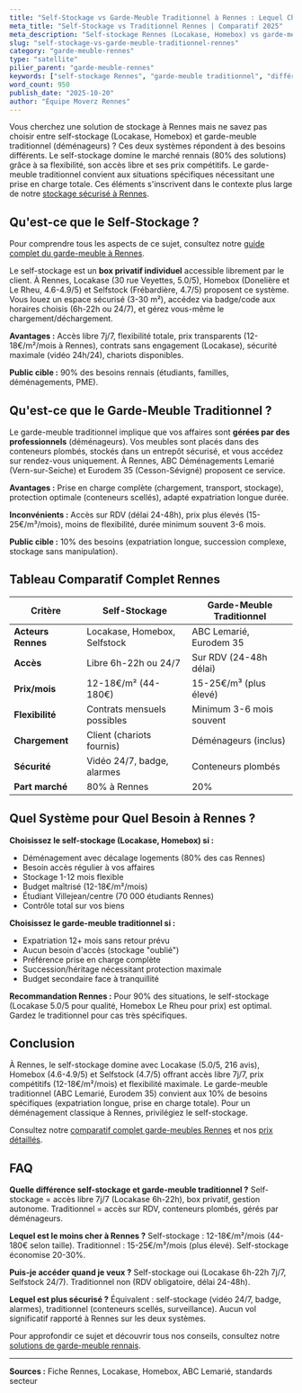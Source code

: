 ```yaml
---
title: "Self-Stockage vs Garde-Meuble Traditionnel à Rennes : Lequel Choisir ?"
meta_title: "Self-Stockage vs Traditionnel Rennes | Comparatif 2025"
meta_description: "Self-stockage Rennes (Locakase, Homebox) vs garde-meuble traditionnel : accès, prix, flexibilité. 90% des besoins = self-stockage."
slug: "self-stockage-vs-garde-meuble-traditionnel-rennes"
category: "garde-meuble-rennes"
type: "satellite"
pilier_parent: "garde-meuble-rennes"
keywords: ["self-stockage Rennes", "garde-meuble traditionnel", "différence stockage Rennes"]
word_count: 950
publish_date: "2025-10-20"
author: "Équipe Moverz Rennes"
---
```


Vous cherchez une solution de stockage à Rennes mais ne savez pas choisir entre self-stockage (Locakase, Homebox) et garde-meuble traditionnel (déménageurs) ? Ces deux systèmes répondent à des besoins différents. Le self-stockage domine le marché rennais (80% des solutions) grâce à sa flexibilité, son accès libre et ses prix compétitifs. Le garde-meuble traditionnel convient aux situations spécifiques nécessitant une prise en charge totale. Ces éléments s'inscrivent dans le contexte plus large de notre [stockage sécurisé à Rennes](/blog/garde-meuble-rennes/garde-meuble-rennes-guide-complet).

## Qu'est-ce que le Self-Stockage ?

Pour comprendre tous les aspects de ce sujet, consultez notre [guide complet du garde-meuble à Rennes](/blog/garde-meuble-rennes/garde-meuble-rennes-guide-complet).

Le self-stockage est un **box privatif individuel** accessible librement par le client. À Rennes, Locakase (30 rue Veyettes, 5.0/5), Homebox (Donelière et Le Rheu, 4.6-4.9/5) et Selfstock (Frébardière, 4.7/5) proposent ce système. Vous louez un espace sécurisé (3-30 m²), accédez via badge/code aux horaires choisis (6h-22h ou 24/7), et gérez vous-même le chargement/déchargement.

**Avantages :** Accès libre 7j/7, flexibilité totale, prix transparents (12-18€/m²/mois à Rennes), contrats sans engagement (Locakase), sécurité maximale (vidéo 24h/24), chariots disponibles.

**Public cible :** 90% des besoins rennais (étudiants, familles, déménagements, PME).

## Qu'est-ce que le Garde-Meuble Traditionnel ?

Le garde-meuble traditionnel implique que vos affaires sont **gérées par des professionnels** (déménageurs). Vos meubles sont placés dans des conteneurs plombés, stockés dans un entrepôt sécurisé, et vous accédez sur rendez-vous uniquement. À Rennes, ABC Déménagements Lemarié (Vern-sur-Seiche) et Eurodem 35 (Cesson-Sévigné) proposent ce service.

**Avantages :** Prise en charge complète (chargement, transport, stockage), protection optimale (conteneurs scellés), adapté expatriation longue durée.

**Inconvénients :** Accès sur RDV (délai 24-48h), prix plus élevés (15-25€/m³/mois), moins de flexibilité, durée minimum souvent 3-6 mois.

**Public cible :** 10% des besoins (expatriation longue, succession complexe, stockage sans manipulation).

## Tableau Comparatif Complet Rennes

| Critère | Self-Stockage | Garde-Meuble Traditionnel |
|---------|---------------|---------------------------|
| **Acteurs Rennes** | Locakase, Homebox, Selfstock | ABC Lemarié, Eurodem 35 |
| **Accès** | Libre 6h-22h ou 24/7 | Sur RDV (24-48h délai) |
| **Prix/mois** | 12-18€/m² (44-180€) | 15-25€/m³ (plus élevé) |
| **Flexibilité** | Contrats mensuels possibles | Minimum 3-6 mois souvent |
| **Chargement** | Client (chariots fournis) | Déménageurs (inclus) |
| **Sécurité** | Vidéo 24/7, badge, alarmes | Conteneurs plombés |
| **Part marché** | 80% à Rennes | 20% |

## Quel Système pour Quel Besoin à Rennes ?

**Choisissez le self-stockage (Locakase, Homebox) si :**
- Déménagement avec décalage logements (80% des cas Rennes)
- Besoin accès régulier à vos affaires
- Stockage 1-12 mois flexible
- Budget maîtrisé (12-18€/m²/mois)
- Étudiant Villejean/centre (70 000 étudiants Rennes)
- Contrôle total sur vos biens

**Choisissez le garde-meuble traditionnel si :**
- Expatriation 12+ mois sans retour prévu
- Aucun besoin d'accès (stockage "oublié")
- Préférence prise en charge complète
- Succession/héritage nécessitant protection maximale
- Budget secondaire face à tranquillité

**Recommandation Rennes :** Pour 90% des situations, le self-stockage (Locakase 5.0/5 pour qualité, Homebox Le Rheu pour prix) est optimal. Gardez le traditionnel pour cas très spécifiques.

## Conclusion

À Rennes, le self-stockage domine avec Locakase (5.0/5, 216 avis), Homebox (4.6-4.9/5) et Selfstock (4.7/5) offrant accès libre 7j/7, prix compétitifs (12-18€/m²/mois) et flexibilité maximale. Le garde-meuble traditionnel (ABC Lemarié, Eurodem 35) convient aux 10% de besoins spécifiques (expatriation longue, prise en charge totale). Pour un déménagement classique à Rennes, privilégiez le self-stockage.

Consultez notre [comparatif complet garde-meubles Rennes](garde-meuble-rennes) et nos [prix détaillés](prix-garde-meuble-rennes-2025).

## FAQ

**Quelle différence self-stockage et garde-meuble traditionnel ?**
Self-stockage = accès libre 7j/7 (Locakase 6h-22h), box privatif, gestion autonome. Traditionnel = accès sur RDV, conteneurs plombés, gérés par déménageurs.

**Lequel est le moins cher à Rennes ?**
Self-stockage : 12-18€/m²/mois (44-180€ selon taille). Traditionnel : 15-25€/m³/mois (plus élevé). Self-stockage économise 20-30%.

**Puis-je accéder quand je veux ?**
Self-stockage oui (Locakase 6h-22h 7j/7, Selfstock 24/7). Traditionnel non (RDV obligatoire, délai 24-48h).

**Lequel est plus sécurisé ?**
Équivalent : self-stockage (vidéo 24/7, badge, alarmes), traditionnel (conteneurs scellés, surveillance). Aucun vol significatif rapporté à Rennes sur les deux systèmes.

Pour approfondir ce sujet et découvrir tous nos conseils, consultez notre [solutions de garde-meuble rennais](/blog/garde-meuble-rennes/garde-meuble-rennes-guide-complet).

---
**Sources :** Fiche Rennes, Locakase, Homebox, ABC Lemarié, standards secteur

